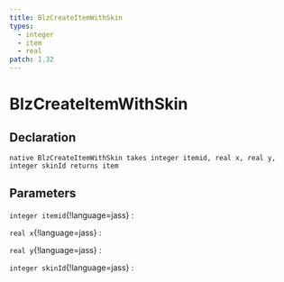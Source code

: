 ```yaml
---
title: BlzCreateItemWithSkin
types:
  - integer
  - item
  - real
patch: 1.32
---
```


# BlzCreateItemWithSkin

## Declaration

```jass
native BlzCreateItemWithSkin takes integer itemid, real x, real y, integer skinId returns item
```

## Parameters
`integer itemid`{!language=jass}
: 

`real x`{!language=jass}
: 

`real y`{!language=jass}
: 

`integer skinId`{!language=jass}
: 
